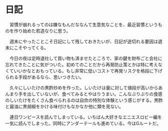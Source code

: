 # 日記

　習慣が崩れるってのは嫌なもんだななんて生意気なことを、最近習慣というものを作り始めた若造なりに思う。

　週末にやったことこそ日記にして残しておきたいが、日記が途切れる要因は週末にこそやってくる。

　今日の夜は定時退社して買い物も済ませたところで、家の鍵を財布ごと会社に忘れてきたことに気がついた。初めてのことだから再発防止策とかは特に考えなくていいかなとおもっている。もし非常に低いコストで再発リスクを格段に下げられる手段があるなら、思いつきたい。

　久々にしいたけの黒酢炒めを作った。しいたけは量に対して値段が高いからあんまり手を出していないが、食べてみるとやはりうまい。こんなぶりぶりの食感のしいたけをたくさん食べられるのは自炊の特別な体験という感じがする。黒酢と醤油に黒胡椒をかける味付けもなかなか他に類を見ない。

　連日ワンピースを読んでしまっている。いちばん大好きなエニエスロビー編を一気に読んでしまった。同時にアンダーテールも進めている。今はGルートだ。
